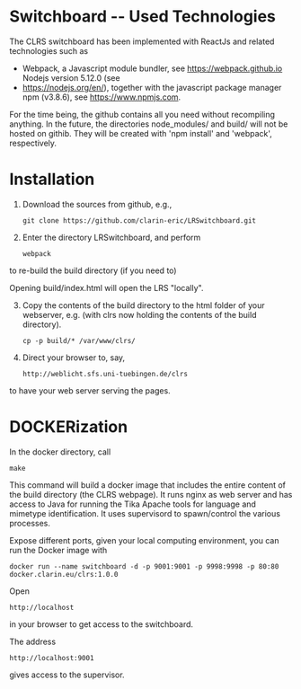 # Switchboard -- Used Technologies

The CLRS switchboard has been implemented with ReactJs and related technologies such as

- Webpack, a Javascript module bundler, see https://webpack.github.io Nodejs version 5.12.0 (see
- https://nodejs.org/en/), together with the javascript package manager npm (v3.8.6), see https://www.npmjs.com.

For the time being, the github contains all you need without recompiling anything. 
In the future, the directories node_modules/ and build/ will not be hosted on githib. They will be created with
'npm install' and 'webpack', respectively.

# Installation

1. Download the sources from github, e.g.,

   ```git clone https://github.com/clarin-eric/LRSwitchboard.git```

2. Enter the directory LRSwitchboard, and perform

   ```webpack ```
   

to re-build the build directory (if you need to)

   Opening build/index.html will open the LRS "locally".

3. Copy the contents of the build directory to the html folder of your webserver, e.g. (with clrs
now holding the contents of the build directory).

   ```cp -p build/* /var/www/clrs/```
   
4. Direct your browser to, say,

   ```http://weblicht.sfs.uni-tuebingen.de/clrs ```

to have your web server serving the pages.


# DOCKERization

In the docker directory, call

   ```make ```

This command will build a docker image that includes the entire content of the build directory (the
CLRS webpage).  It runs nginx as web server and has access to Java for running the Tika Apache
tools for language and mimetype identification. It uses supervisord to spawn/control the various processes.


Expose different ports, given your local computing environment, you can run the Docker image with

   ```docker run --name switchboard -d -p 9001:9001 -p 9998:9998 -p 80:80 docker.clarin.eu/clrs:1.0.0 ```


Open

   ```http://localhost ```

in your browser to get access to the switchboard.

The address

   ```http://localhost:9001 ```

gives access to the supervisor.